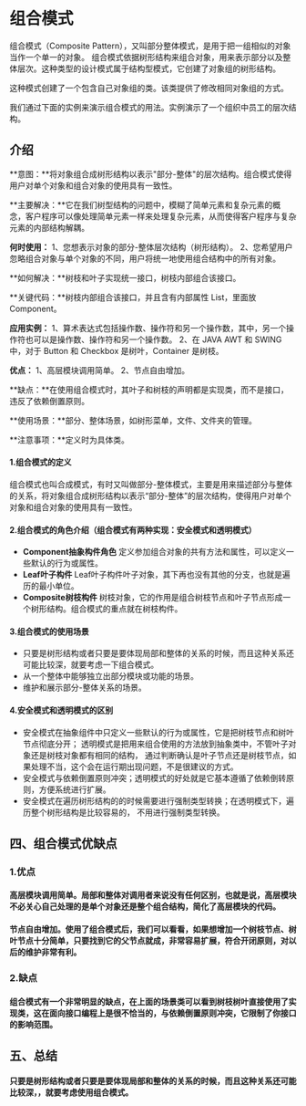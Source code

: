 # 组合模式

组合模式（Composite Pattern），又叫部分整体模式，是用于把一组相似的对象当作一个单一的对象。
组合模式依据树形结构来组合对象，用来表示部分以及整体层次。这种类型的设计模式属于结构型模式，它创建了对象组的树形结构。

这种模式创建了一个包含自己对象组的类。该类提供了修改相同对象组的方式。

我们通过下面的实例来演示组合模式的用法。实例演示了一个组织中员工的层次结构。

## 介绍

**意图：**将对象组合成树形结构以表示"部分-整体"的层次结构。组合模式使得用户对单个对象和组合对象的使用具有一致性。

**主要解决：**它在我们树型结构的问题中，模糊了简单元素和复杂元素的概念，客户程序可以像处理简单元素一样来处理复杂元素，从而使得客户程序与复杂元素的内部结构解耦。

**何时使用：** 1、您想表示对象的部分-整体层次结构（树形结构）。 2、您希望用户忽略组合对象与单个对象的不同，用户将统一地使用组合结构中的所有对象。

**如何解决：**树枝和叶子实现统一接口，树枝内部组合该接口。

**关键代码：**树枝内部组合该接口，并且含有内部属性 List，里面放 Component。

**应用实例：** 1、算术表达式包括操作数、操作符和另一个操作数，其中，另一个操作符也可以是操作数、操作符和另一个操作数。 2、在 JAVA AWT 和 SWING 中，对于 Button 和 Checkbox 是树叶，Container 是树枝。

**优点：** 1、高层模块调用简单。 2、节点自由增加。

**缺点：**在使用组合模式时，其叶子和树枝的声明都是实现类，而不是接口，违反了依赖倒置原则。

**使用场景：**部分、整体场景，如树形菜单，文件、文件夹的管理。

**注意事项：**定义时为具体类。


#### 1.组合模式的定义

组合模式也叫合成模式，有时又叫做部分-整体模式，主要是用来描述部分与整体的关系，将对象组合成树形结构以表示“部分-整体”的层次结构，使得用户对单个对象和组合对象的使用具有一致性。

#### 2.组合模式的角色介绍（组合模式有两种实现：安全模式和透明模式）

- **Component抽象构件角色**
   定义参加组合对象的共有方法和属性，可以定义一些默认的行为或属性。
- **Leaf叶子构件**
   Leaf叶子构件叶子对象，其下再也没有其他的分支，也就是遍历的最小单位。
- **Composite树枝构件**
   树枝对象，它的作用是组合树枝节点和叶子节点形成一个树形结构。组合模式的重点就在树枝构件。

#### 3.组合模式的使用场景

- 只要是树形结构或者只要是要体现局部和整体的关系的时候，而且这种关系还可能比较深，就要考虑一下组合模式。
- 从一个整体中能够独立出部分模块或功能的场景。
- 维护和展示部分-整体关系的场景。

#### 4.安全模式和透明模式的区别

- 安全模式在抽象组件中只定义一些默认的行为或属性，它是把树枝节点和树叶节点彻底分开；
  透明模式是把用来组合使用的方法放到抽象类中，不管叶子对象还是树枝对象都有相同的结构，
  通过判断确认是叶子节点还是树枝节点，如果处理不当，这个会在运行期出现问题，不是很建议的方式。
- 安全模式与依赖倒置原则冲突；透明模式的好处就是它基本遵循了依赖倒转原则，方便系统进行扩展。
- 安全模式在遍历树形结构的的时候需要进行强制类型转换；在透明模式下，遍历整个树形结构是比较容易的，
  不用进行强制类型转换。

## 四、组合模式优缺点

### 1.优点

#### 高层模块调用简单。局部和整体对调用者来说没有任何区别，也就是说，高层模块不必关心自己处理的是单个对象还是整个组合结构，简化了高层模块的代码。

#### 节点自由增加。使用了组合模式后，我们可以看看，如果想增加一个树枝节点、树叶节点十分简单，只要找到它的父节点就成，非常容易扩展，符合开闭原则，对以后的维护非常有利。

### 2.缺点

#### 组合模式有一个非常明显的缺点，在上面的场景类可以看到树枝树叶直接使用了实现类，这在面向接口编程上是很不恰当的，与依赖倒置原则冲突，它限制了你接口的影响范围。

## 五、总结

#### 只要是树形结构或者只要是要体现局部和整体的关系的时候，而且这种关系还可能比较深，，就要考虑使用组合模式。